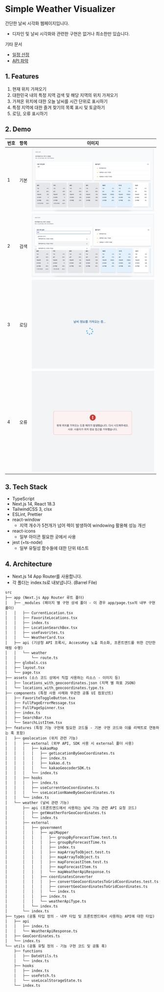 # Simple Weather Visualizer

간단한 날씨 시각화 웹페이지입니다.

- 디자인 및 날씨 시각화와 관련한 구현은 없거나 최소한만 있습니다.

기타 문서

- [일정 산정](STORYPOINTS.md)
- [API 파악](API.md)

## 1. Features

1. 현재 위치 가져오기
2. 대한민국 내의 특정 지역 검색 및 해당 지역의 위치 가져오기
3. 가져온 위치에 대한 오늘 날씨를 시간 단위로 표시하기
4. 특정 지역에 대한 즐겨 찾기의 목록 표시 및 토글하기
5. 로딩, 오류 표시하기

## 2. Demo

| 번호 | 항목 | 이미지                                          |
| ---- | ---- | ----------------------------------------------- |
| 1    | 기본 | <img src="docs/basic.png" width="400"/>         |
| 2    | 검색 | <img src="docs/search_result.png" width="400"/> |
| 3    | 로딩 | <img src="docs/loading.png" width="400"/>       |
| 4    | 오류 | <img src="docs/error.png" width="400"/>         |

## 3. Tech Stack

- TypeScript
- Next.js 14, React 18.3
- TailwindCSS 3, clsx
- ESLint, Prettier
- react-window
  - 지역 개수가 5천개가 넘어 렉이 발생하여 windowing 활용해 성능 개선
- react-icons
  - 일부 아이콘 필요한 곳에서 사용
- jest (+ts-node)
  - 일부 유틸성 함수들에 대한 단위 테스트

## 4. Architecture

- Next.js 14 App Router를 사용합니다.
- 각 폴더는 index.ts로 내보냅니다. (Barrel File)

```text
src
├── app (Next.js App Router 루트 폴더)
│   ├── _modules (페이지 별 구현 상세 폴더 - 이 경우 app/page.tsx의 내부 구현 폴더)
│   │   ├── CurrentLocation.tsx
│   │   ├── FavoriteLocations.tsx
│   │   ├── index.ts
│   │   ├── LocationSearchBox.tsx
│   │   ├── useFavorites.ts
│   │   └── WeatherCard.tsx
│   ├── api (기상청 API 프록시, AccessKey 노출 최소화, 프론트엔드를 위한 간단한 매핑 수행)
│   │   └── weather
│   │       └── route.ts
│   ├── globals.css
│   ├── layout.tsx
│   └── page.tsx
├── assets (소스 코드 상에서 직접 사용하는 리소스 - 이미지 등)
│   ├── locations_with_geocoordinates.json (지역 별 좌표 JSON)
│   └── locations_with_geocoordinates.type.ts
├── components (특정 사용 사례와 무관한 공통 UI 컴포넌트)
│   ├── FavoriteToggleButton.tsx
│   ├── FullPageErrorMessage.tsx
│   ├── FullPageSpinner.tsx
│   ├── index.ts
│   ├── SearchBar.tsx
│   └── SearchListItem.tsx
├── features (특정 기능 구현에 필요한 코드들 - 기본 구현 코드와 이를 리액트로 연동하는 훅 포함)
│   ├── geolocation (위치 관련 기능)
│   │   ├── external (외부 API, SDK 사용 시 external 폴더 사용)
│   │   │   ├── kakaoMap
│   │   │   │   ├── getLocationByGeoCoordinates.ts
│   │   │   │   ├── index.ts
│   │   │   │   ├── kakao.d.ts
│   │   │   │   └── kakaoGeocoderSDK.ts
│   │   │   └── index.ts
│   │   ├── hooks
│   │   │   ├── index.ts
│   │   │   ├── useCurrentGeoCoordinates.ts
│   │   │   └── useLocationNameByGeoCoordinates.ts
│   │   └── index.ts
│   └── weather (날씨 관련 기능)
│       ├── api (프론트엔드에서 사용하는 날씨 기능 관련 API 요청 코드)
│       │   ├── getWeatherForGeoCoordinates.ts
│       │   └── index.ts
│       ├── external
│       │   ├── government
│       │   │   ├── apiMapper
│       │   │   │   ├── groupByForecastTime.test.ts
│       │   │   │   ├── groupByForecastTime.ts
│       │   │   │   ├── index.ts
│       │   │   │   ├── mapArrayToObject.test.ts
│       │   │   │   ├── mapArrayToObject.ts
│       │   │   │   ├── mapForecastItem.test.ts
│       │   │   │   ├── mapForecastItem.ts
│       │   │   │   └── mapWeatherApiResponse.ts
│       │   │   ├── coordinatesConverter
│       │   │   │   ├── convertGeoCoordinatesToGridCoordinates.test.ts
│       │   │   │   ├── convertGeoCoordinatesToGridCoordinates.ts
│       │   │   │   └── index.ts
│       │   │   ├── index.ts
│       │   │   └── weatherApiType.ts
│       │   └── index.ts
│       └── index.ts
├── types (공통 타입 정의 - 내부 타입 및 프론트엔드에서 사용하는 API에 대한 타입)
│   ├── api
│   │   ├── index.ts
│   │   └── WeatherApiResponse.ts
│   ├── GeoCoordinates.ts
│   └── index.ts
└── utils (공통 유틸 정의 - 기능 구현 코드 및 공통 훅)
    ├── functions
    │   ├── DateUtils.ts
    │   └── index.ts
    ├── hooks
    │   ├── index.ts
    │   ├── useFetch.ts
    │   └── useLocalStorageState.ts
    └── index.ts
```
